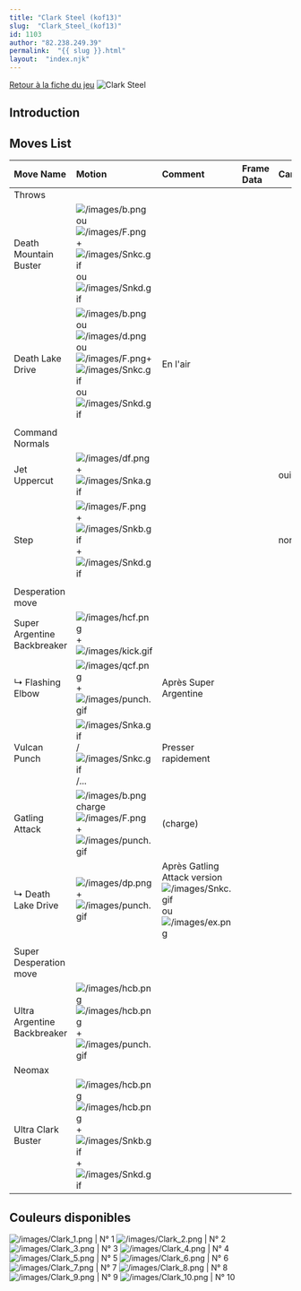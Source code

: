 ```yaml
---
title: "Clark Steel (kof13)"
slug:  "Clark_Steel_(kof13)"
id: 1103
author: "82.238.249.39"
permalink:  "{{ slug }}.html"
layout:  "index.njk"
---
```


[Retour à la fiche du
jeu](http://basgrospoing.fr/wiki/index.php?title=The_King_of_Fighters_XIII)
![Clark Steel](/images/Clarkkof13.gif "Clark Steel")

## Introduction

## Moves List

| Move Name                   | Motion                                                                                                                                                                                        | Comment                                                                                                       | Frame Data | Cancelable | Damage LOW/HIGH/EX |
|:----------------------------|:----------------------------------------------------------------------------------------------------------------------------------------------------------------------------------------------|:--------------------------------------------------------------------------------------------------------------|:-----------|:-----------|:-------------------|
| Throws                      |                                                                                                                                                                                               |                                                                                                               |            |            |                    |
| Death Mountain Buster       | ![](/images/b.png "/images/b.png") ou ![](/images/F.png "/images/F.png") + ![](/images/Snkc.gif "/images/Snkc.gif") ou ![](/images/Snkd.gif "/images/Snkd.gif")                               |                                                                                                               |            |            | 100                |
| Death Lake Drive            | ![](/images/b.png "/images/b.png")ou![](/images/d.png "/images/d.png")ou![](/images/F.png "/images/F.png")+![](/images/Snkc.gif "/images/Snkc.gif")ou![](/images/Snkd.gif "/images/Snkd.gif") | En l'air                                                                                                      |            |            | 135                |
|                             |                                                                                                                                                                                               |                                                                                                               |            |            |                    |
| Command Normals             |                                                                                                                                                                                               |                                                                                                               |            |            |                    |
| Jet Uppercut                | ![](/images/df.png "/images/df.png") + ![](/images/Snka.gif "/images/Snka.gif")                                                                                                               |                                                                                                               |            | oui        | 65                 |
| Step                        | ![](/images/F.png "/images/F.png") + ![](/images/Snkb.gif "/images/Snkb.gif")+![](/images/Snkd.gif "/images/Snkd.gif")                                                                        |                                                                                                               |            | non        | 0                  |
|                             |                                                                                                                                                                                               |                                                                                                               |            |            |                    |
| Desperation move            |                                                                                                                                                                                               |                                                                                                               |            |            |                    |
| Super Argentine Backbreaker | ![](/images/hcf.png "/images/hcf.png") + ![](/images/kick.gif "/images/kick.gif")                                                                                                             |                                                                                                               |            |            |                    |
| ↳ Flashing Elbow            | ![](/images/qcf.png "/images/qcf.png") + ![](/images/punch.gif "/images/punch.gif")                                                                                                           | Après Super Argentine                                                                                         |            |            |                    |
| Vulcan Punch                | ![](/images/Snka.gif "/images/Snka.gif")/![](/images/Snkc.gif "/images/Snkc.gif")/...                                                                                                         | Presser rapidement                                                                                            |            |            |                    |
| Gatling Attack              | ![](/images/b.png "/images/b.png")charge![](/images/F.png "/images/F.png") + ![](/images/punch.gif "/images/punch.gif")                                                                       | (charge)                                                                                                      |            |            |                    |
| ↳ Death Lake Drive          | ![](/images/dp.png "/images/dp.png") + ![](/images/punch.gif "/images/punch.gif")                                                                                                             | Après Gatling Attack version ![](/images/Snkc.gif "/images/Snkc.gif") ou ![](/images/ex.png "/images/ex.png") |            |            |                    |
|                             |                                                                                                                                                                                               |                                                                                                               |            |            |                    |
| Super Desperation move      |                                                                                                                                                                                               |                                                                                                               |            |            |                    |
| Ultra Argentine Backbreaker | ![](/images/hcb.png "/images/hcb.png")![](/images/hcb.png "/images/hcb.png") + ![](/images/punch.gif "/images/punch.gif")                                                                     |                                                                                                               |            |            |                    |
| Neomax                      |                                                                                                                                                                                               |                                                                                                               |            |            |                    |
| Ultra Clark Buster          | ![](/images/hcb.png "/images/hcb.png")![](/images/hcb.png "/images/hcb.png") + ![](/images/Snkb.gif "/images/Snkb.gif")+![](/images/Snkd.gif "/images/Snkd.gif")                              |                                                                                                               |            |            |                    |

## Couleurs disponibles

![](/images/Clark_1.png "/images/Clark_1.png") \| N° 1
![](/images/Clark_2.png "/images/Clark_2.png") \| N° 2
![](/images/Clark_3.png "/images/Clark_3.png") \| N° 3
![](/images/Clark_4.png "/images/Clark_4.png") \| N° 4
![](/images/Clark_5.png "/images/Clark_5.png") \| N° 5
![](/images/Clark_6.png "/images/Clark_6.png") \| N° 6
![](/images/Clark_7.png "/images/Clark_7.png") \| N° 7
![](/images/Clark_8.png "/images/Clark_8.png") \| N° 8
![](/images/Clark_9.png "/images/Clark_9.png") \| N° 9
![](/images/Clark_10.png "/images/Clark_10.png") \| N° 10
